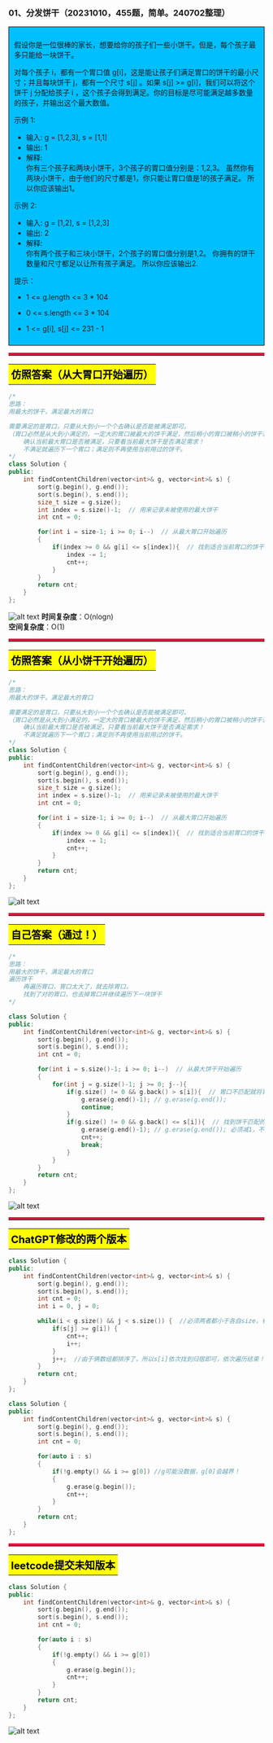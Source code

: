 ### 01、分发饼干（20231010，455题，简单。240702整理）
<div style="border: 1px solid black; padding: 10px; background-color: #00BFFF;">

假设你是一位很棒的家长，想要给你的孩子们一些小饼干。但是，每个孩子最多只能给一块饼干。

对每个孩子 i，都有一个胃口值 g[i]，这是能让孩子们满足胃口的饼干的最小尺寸；并且每块饼干 j，都有一个尺寸 s[j] 。如果 s[j] >= g[i]，我们可以将这个饼干 j 分配给孩子 i ，这个孩子会得到满足。你的目标是尽可能满足越多数量的孩子，并输出这个最大数值。

 
示例 1:

- 输入: g = [1,2,3], s = [1,1]
- 输出: 1
- 解释:   
你有三个孩子和两块小饼干，3个孩子的胃口值分别是：1,2,3。
虽然你有两块小饼干，由于他们的尺寸都是1，你只能让胃口值是1的孩子满足。
所以你应该输出1。

示例 2:

- 输入: g = [1,2], s = [1,2,3]
- 输出: 2
- 解释:   
你有两个孩子和三块小饼干，2个孩子的胃口值分别是1,2。
你拥有的饼干数量和尺寸都足以让所有孩子满足。
所以你应该输出2.
 

提示：

- 1 <= g.length <= 3 * 104  
- 0 <= s.length <= 3 * 104  
- 1 <= g[i], s[j] <= 231 - 1  

  </p>
</div>

<hr style="border-top: 5px solid #DC143C;">
<table>
  <tr>
    <td bgcolor="Yellow" style="padding: 5px; border: 0px solid black;">
      <span style="font-weight: bold; font-size: 20px;color: black;">
      仿照答案（从大胃口开始遍历）
      </span>
    </td>
  </tr>
</table>

```C++
/*
思路：
用最大的饼干，满足最大的胃口

需要满足的是胃口，只要从大到小一个个去确认是否能被满足即可。
（胃口必然是从大到小满足的，一定大的胃口被最大的饼干满足，然后稍小的胃口被稍小的饼干满足）
    确认当前最大胃口是否被满足，只要看当前最大饼干是否满足需求！
    不满足就遍历下一个胃口；满足则不再使用当前用过的饼干。
*/
class Solution {
public:
    int findContentChildren(vector<int>& g, vector<int>& s) {
        sort(g.begin(), g.end());
        sort(s.begin(), s.end());
        size_t size = g.size();
        int index = s.size()-1;  // 用来记录未被使用的最大饼干
        int cnt = 0;

        for(int i = size-1; i >= 0; i--)  // 从最大胃口开始遍历
        {
            if(index >= 0 && g[i] <= s[index]){  // 找到适合当前胃口的饼干
                index -= 1;
                cnt++;
            }
        }
        return cnt;
    }
};
```
![alt text](image/afcdd887b9f15dc500fcd8e8d2c4418.png)
**时间复杂度**：O(nlogn)  
**空间复杂度**：O(1)

<hr style="border-top: 5px solid #DC143C;">
<table>
  <tr>
    <td bgcolor="Yellow" style="padding: 5px; border: 0px solid black;">
      <span style="font-weight: bold; font-size: 20px;color: black;">
      仿照答案（从小饼干开始遍历）
      </span>
    </td>
  </tr>
</table>

```C++
/*
思路：
用最大的饼干，满足最大的胃口

需要满足的是胃口，只要从大到小一个个去确认是否能被满足即可。
（胃口必然是从大到小满足的，一定大的胃口被最大的饼干满足，然后稍小的胃口被稍小的饼干满足）
    确认当前最大胃口是否被满足，只要看当前最大饼干是否满足需求！
    不满足就遍历下一个胃口；满足则不再使用当前用过的饼干。
*/
class Solution {
public:
    int findContentChildren(vector<int>& g, vector<int>& s) {
        sort(g.begin(), g.end());
        sort(s.begin(), s.end());
        size_t size = g.size();
        int index = s.size()-1;  // 用来记录未被使用的最大饼干
        int cnt = 0;

        for(int i = size-1; i >= 0; i--)  // 从最大胃口开始遍历
        {
            if(index >= 0 && g[i] <= s[index]){  // 找到适合当前胃口的饼干
                index -= 1;
                cnt++;
            }
        }
        return cnt;
    }
};
```
![alt text](image/5bd11224ea7032e9089b9d307420ff2.png)
<hr style="border-top: 5px solid #DC143C;">
<table>
  <tr>
    <td bgcolor="Yellow" style="padding: 5px; border: 0px solid black;">
      <span style="font-weight: bold; font-size: 20px;color: black;">
      自己答案（通过！）
      </span>
    </td>
  </tr>
</table>

```C++
/*
思路：
用最大的饼干，满足最大的胃口
遍历饼干
    再遍历胃口，胃口太大了，就去除胃口，
    找到了对的胃口，也去掉胃口并继续遍历下一块饼干
*/

class Solution {
public:
    int findContentChildren(vector<int>& g, vector<int>& s) {
        sort(g.begin(), g.end());
        sort(s.begin(), s.end());
        int cnt = 0;

        for(int i = s.size()-1; i >= 0; i--)  // 从最大饼干开始遍历
        {
            for(int j = g.size()-1; j >= 0; j--){
                if(g.size() != 0 && g.back() > s[i]){  // 胃口不匹配就将胃口去掉！！！（胃口太大，没有饼干能满足）
                    g.erase(g.end()-1); // g.erase(g.end());
                    continue;
                }
                if(g.size() != 0 && g.back() <= s[i]){  // 找到饼干匹配的最大胃口
                    g.erase(g.end()-1); // g.erase(g.end()); 必须减1，不然删除的是容器之外的东西，非法操作！！！
                    cnt++;
                    break;
                }
            }
        }
        return cnt;
    }
};
```
![alt text](image/459ce3f862a8ad5bf68a1fb9495aaf0.png)
<hr style="border-top: 5px solid #DC143C;">
<table>
  <tr>
    <td bgcolor="Yellow" style="padding: 5px; border: 0px solid black;">
      <span style="font-weight: bold; font-size: 20px;color: black;">
      ChatGPT修改的两个版本
      </span>
    </td>
  </tr>
</table>

```C++
class Solution {
public:
    int findContentChildren(vector<int>& g, vector<int>& s) {
        sort(g.begin(), g.end());
        sort(s.begin(), s.end());
        int cnt = 0;
        int i = 0, j = 0;

        while(i < g.size() && j < s.size()) {  //必须两者都小于各自size，有一个到最大尺寸就退出while了。。
            if(s[j] >= g[i]) {
                cnt++;
                i++;
            }
            j++;  //由于俩数组都排序了，所以s[i]依次找到归宿即可，依次遍历结束！
        }
        return cnt;
    }
};

class Solution {
public:
    int findContentChildren(vector<int>& g, vector<int>& s) {
        sort(g.begin(), g.end());
        sort(s.begin(), s.end());
        int cnt = 0;

        for(auto i : s)
        {
            if(!g.empty() && i >= g[0]) //g可能没数据，g[0]会越界！
            {
                g.erase(g.begin());
                cnt++;
            }
        }
        return cnt;
    }
};
```

<hr style="border-top: 5px solid #DC143C;">
<table>
  <tr>
    <td bgcolor="Yellow" style="padding: 5px; border: 0px solid black;">
      <span style="font-weight: bold; font-size: 20px;color: black;">
      leetcode提交未知版本
      </span>
    </td>
  </tr>
</table>

```C++
class Solution {
public:
    int findContentChildren(vector<int>& g, vector<int>& s) {
        sort(g.begin(), g.end());
        sort(s.begin(), s.end());
        int cnt = 0;

        for(auto i : s)
        {
            if(!g.empty() && i >= g[0]) 
            {
                g.erase(g.begin());
                cnt++;
            }
        }
        return cnt;
    }
};
```
![alt text](image/14cf7cd79fd90e76ccefcc87beaf26e.png)